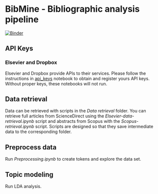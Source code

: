 # BibMine - Bibliographic analysis pipeline
[![Binder](https://mybinder.org/badge_logo.svg)](https://mybinder.org/v2/gh/ajdapretnar/BibMine/master?filepath=main.ipynb)

## API Keys

### Elsevier and Dropbox

Elsevier and Dropbox provide APIs to their services. Please follow the instructions
in [api_keys](api_keys.ipynb) notebook to obtain and register yours API keys.
Without proper keys, these notebooks will not run.


## Data retrieval

Data can be retrieved with scripts in the _Data retrieval_ folder. You can retrieve full articles from ScienceDirect using the _Elsevier-data-retrieval.ipynb_ script and abstracts from Scopus with the _Scopus-retrieval.ipynb_ script. Scripts are designed so that they save intermediate data to the corresponding folder.


## Preprocess data

Run _Preprocessing.ipynb_ to create tokens and explore the data set.


## Topic modeling

Run LDA analysis.
